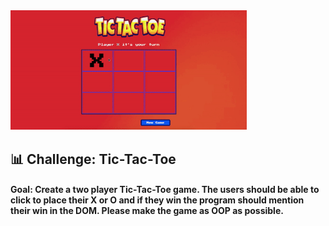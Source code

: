 <img src = "tac.gif" width= 75%>

## 📊 Challenge: Tic-Tac-Toe

#### Goal: Create a two player Tic-Tac-Toe game. The users should be able to click to place their X or O and if they win the program should mention their win in the DOM. Please make the game as OOP as possible.

